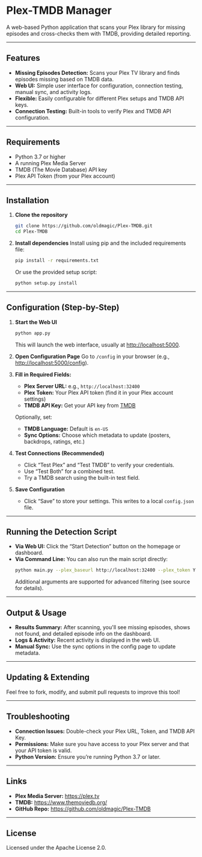 # Plex-TMDB Manager

A web-based Python application that scans your Plex library for missing episodes and cross-checks them with TMDB, providing detailed reporting.

---

## Features

- **Missing Episodes Detection:** Scans your Plex TV library and finds episodes missing based on TMDB data.
- **Web UI:** Simple user interface for configuration, connection testing, manual sync, and activity logs.
- **Flexible:** Easily configurable for different Plex setups and TMDB API keys.
- **Connection Testing:** Built-in tools to verify Plex and TMDB API configuration.

---

## Requirements

- Python 3.7 or higher
- A running Plex Media Server
- TMDB (The Movie Database) API key
- Plex API Token (from your Plex account)

---

## Installation

1. **Clone the repository**
   ```sh
   git clone https://github.com/oldmagic/Plex-TMDB.git
   cd Plex-TMDB
   ```

2. **Install dependencies**
   Install using pip and the included requirements file:
   ```sh
   pip install -r requirements.txt
   ```

   Or use the provided setup script:
   ```sh
   python setup.py install
   ```

---

## Configuration (Step-by-Step)

1. **Start the Web UI**
   ```sh
   python app.py
   ```
   This will launch the web interface, usually at [http://localhost:5000](http://localhost:5000).

2. **Open Configuration Page**
   Go to `/config` in your browser (e.g., [http://localhost:5000/config](http://localhost:5000/config)).

3. **Fill in Required Fields:**
   - **Plex Server URL:** e.g., `http://localhost:32400`
   - **Plex Token:** Your Plex API token (find it in your Plex account settings)
   - **TMDB API Key:** Get your API key from [TMDB](https://www.themoviedb.org/settings/api)

   Optionally, set:
   - **TMDB Language:** Default is `en-US`
   - **Sync Options:** Choose which metadata to update (posters, backdrops, ratings, etc.)

4. **Test Connections (Recommended)**
   - Click “Test Plex” and “Test TMDB” to verify your credentials.
   - Use “Test Both” for a combined test.
   - Try a TMDB search using the built-in test field.

5. **Save Configuration**
   - Click “Save” to store your settings. This writes to a local `config.json` file.

---

## Running the Detection Script

- **Via Web UI:** Click the “Start Detection” button on the homepage or dashboard.
- **Via Command Line:** You can also run the main script directly:
  ```sh
  python main.py --plex_baseurl http://localhost:32400 --plex_token YOUR_PLEX_TOKEN --tmdb_api_key YOUR_TMDB_API_KEY
  ```
  Additional arguments are supported for advanced filtering (see source for details).

---

## Output & Usage

- **Results Summary:** After scanning, you'll see missing episodes, shows not found, and detailed episode info on the dashboard.
- **Logs & Activity:** Recent activity is displayed in the web UI.
- **Manual Sync:** Use the sync options in the config page to update metadata.

---

## Updating & Extending

Feel free to fork, modify, and submit pull requests to improve this tool!

---

## Troubleshooting

- **Connection Issues:** Double-check your Plex URL, Token, and TMDB API Key.
- **Permissions:** Make sure you have access to your Plex server and that your API token is valid.
- **Python Version:** Ensure you’re running Python 3.7 or later.

---

## Links

- **Plex Media Server:** https://plex.tv
- **TMDB:** https://www.themoviedb.org/
- **GitHub Repo:** https://github.com/oldmagic/Plex-TMDB

---

## License

Licensed under the Apache License 2.0.
